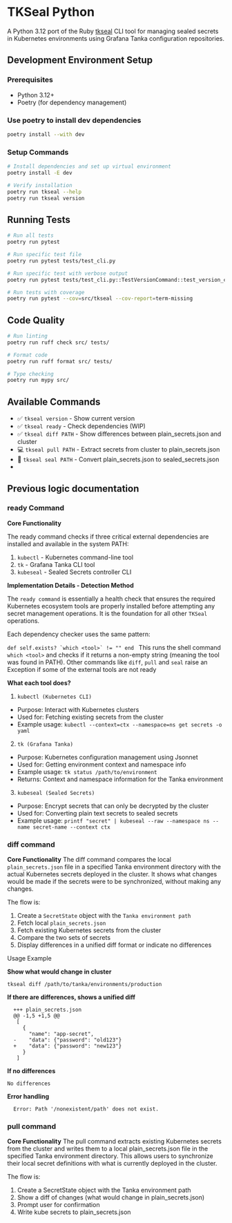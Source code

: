 # TKSeal Python

A Python 3.12 port of the Ruby [tkseal](https://github.com/mlibrary/tkseal) CLI tool for managing sealed secrets in Kubernetes environments using Grafana Tanka configuration repositories.

## Development Environment Setup

### Prerequisites
- Python 3.12+
- Poetry (for dependency management)

### Use poetry to install dev dependencies

```bash
poetry install --with dev
```

### Setup Commands

```bash
# Install dependencies and set up virtual environment
poetry install -E dev

# Verify installation
poetry run tkseal --help
poetry run tkseal version
```

## Running Tests

```bash
# Run all tests
poetry run pytest

# Run specific test file
poetry run pytest tests/test_cli.py

# Run specific test with verbose output
poetry run pytest tests/test_cli.py::TestVersionCommand::test_version_command_returns_version -v

# Run tests with coverage
poetry run pytest --cov=src/tkseal --cov-report=term-missing
```

## Code Quality

```bash
# Run linting
poetry run ruff check src/ tests/

# Format code
poetry run ruff format src/ tests/

# Type checking
poetry run mypy src/
```

## Available Commands

- ✅ `tkseal version` - Show current version
- ✅ `tkseal ready` - Check dependencies (WIP)
- ✅ `tkseal diff PATH` - Show differences between plain_secrets.json and cluster
- 💻 `tkseal pull PATH` - Extract secrets from cluster to plain_secrets.json
- 🚧 `tkseal seal PATH` - Convert plain_secrets.json to sealed_secrets.json
- 

## Previous logic documentation

### ready Command

  **Core Functionality**

  The ready command checks if three critical external dependencies are installed and available in the system PATH:

  1. `kubectl` - Kubernetes command-line tool
  2. `tk` - Grafana Tanka CLI tool
  3. `kubeseal` - Sealed Secrets controller CLI

  **Implementation Details - Detection Method**

 The `ready command` is essentially a health check that ensures the required Kubernetes ecosystem tools are properly installed before
  attempting any secret management operations. It is the foundation for all other `TKSeal` operations. 
 
 Each dependency checker uses the same pattern:
 
 ``def self.exists?
    `which <tool>` != ""
  end
``
  This runs the shell command `which <tool>` and checks if it returns a non-empty string (meaning the tool was found in PATH). 
 Other commands like `diff`, `pull` and `seal` raise an Exception if some of the external tools are not ready

**What each tool does?**

 1. `kubectl (Kubernetes CLI)`

  - Purpose: Interact with Kubernetes clusters
  - Used for: Fetching existing secrets from the cluster
  - Example usage: `kubectl --context=ctx --namespace=ns get secrets -o yaml`

  2. `tk (Grafana Tanka)`

  - Purpose: Kubernetes configuration management using Jsonnet
  - Used for: Getting environment context and namespace info
  - Example usage: `tk status /path/to/environment`
  - Returns: Context and namespace information for the Tanka environment

  3. `kubeseal (Sealed Secrets)`

  - Purpose: Encrypt secrets that can only be decrypted by the cluster
  - Used for: Converting plain text secrets to sealed secrets
  - Example usage: `printf "secret" | kubeseal --raw --namespace ns --name secret-name --context ctx`

### diff command

**Core Functionality**
The diff command compares the local `plain_secrets.json` file in a specified Tanka environment directory with 
the actual Kubernetes secrets deployed in the cluster.
It shows what changes would be made if the secrets were to be synchronized, without making any changes.

The flow is:
1. Create a `SecretState` object with the `Tanka environment path`
2. Fetch local `plain_secrets.json`
3. Fetch existing Kubernetes secrets from the cluster
4. Compare the two sets of secrets
5. Display differences in a unified diff format or indicate no differences

Usage Example

**Show what would change in cluster**

```tkseal diff /path/to/tanka/environments/production```

**If there are differences, shows a unified diff**

```--- cluster
  +++ plain_secrets.json
  @@ -1,5 +1,5 @@
   [
     {
       "name": "app-secret",
  -    "data": {"password": "old123"}
  +    "data": {"password": "new123"}
     }
   ]
```

**If no differences**

```tkseal diff /path/to/tanka/environments/production    
No differences
```

**Error handling**

```tkseal diff /nonexistent/path
  Error: Path '/nonexistent/path' does not exist.
```

### pull command

**Core Functionality**
The pull command extracts existing Kubernetes secrets from the cluster and writes them to a local plain_secrets.json 
file in the specified Tanka environment directory. This allows users to synchronize their local secret 
definitions with what is currently deployed in the cluster.

The flow is:
1. Create a SecretState object with the Tanka environment path
2. Show a diff of changes (what would change in plain_secrets.json)
3. Prompt user for confirmation
4. Write kube secrets to plain_secrets.json  





